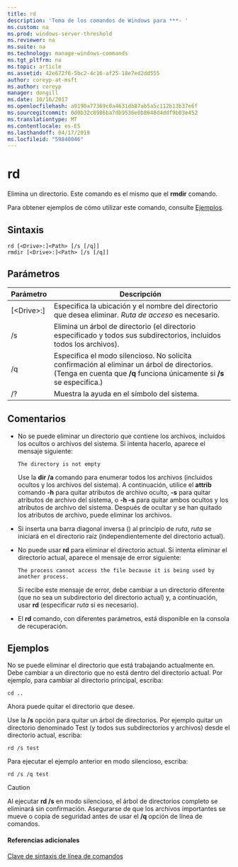 ```yaml
---
title: rd
description: 'Tema de los comandos de Windows para ***- '
ms.custom: na
ms.prod: windows-server-threshold
ms.reviewer: na
ms.suite: na
ms.technology: manage-windows-commands
ms.tgt_pltfrm: na
ms.topic: article
ms.assetid: 42e672f6-5bc2-4c16-af25-18e7ed2dd555
author: coreyp-at-msft
ms.author: coreyp
manager: dongill
ms.date: 10/16/2017
ms.openlocfilehash: a9190a77369c0a4631db87ab5a5c112b13b37e6f
ms.sourcegitcommit: 0d0b32c8986ba7db9536e0b8648d4ddf9b03e452
ms.translationtype: MT
ms.contentlocale: es-ES
ms.lasthandoff: 04/17/2019
ms.locfileid: "59840046"
---
```

# <a name="rd"></a>rd



Elimina un directorio. Este comando es el mismo que el **rmdir** comando.

Para obtener ejemplos de cómo utilizar este comando, consulte [Ejemplos](#BKMK_examples).

## <a name="syntax"></a>Sintaxis

```
rd [<Drive>:]<Path> [/s [/q]]
rmdir [<Drive>:]<Path> [/s [/q]]
```

## <a name="parameters"></a>Parámetros

|Parámetro|Descripción|
|---------|-----------|
|[\<Drive>:]<Path>|Especifica la ubicación y el nombre del directorio que desea eliminar. *Ruta de acceso* es necesario.|
|/s|Elimina un árbol de directorio (el directorio especificado y todos sus subdirectorios, incluidos todos los archivos).|
|/q|Especifica el modo silencioso. No solicita confirmación al eliminar un árbol de directorios. (Tenga en cuenta que **/q** funciona únicamente si **/s** se especifica.)|
|/?|Muestra la ayuda en el símbolo del sistema.|

## <a name="remarks"></a>Comentarios

-   No se puede eliminar un directorio que contiene los archivos, incluidos los ocultos o archivos del sistema. Si intenta hacerlo, aparece el mensaje siguiente:

    `The directory is not empty`

    Use la **dir /a** comando para enumerar todos los archivos (incluidos ocultos y los archivos del sistema). A continuación, utilice el **attrib** comando **-h** para quitar atributos de archivo oculto, **-s** para quitar atributos de archivo del sistema, o **-h -s** para quitar ambos ocultos y los atributos de archivo del sistema. Después de ocultar y se han quitado los atributos de archivo, puede eliminar los archivos.
-   Si inserta una barra diagonal inversa (\) al principio de *ruta*, *ruta* se iniciará en el directorio raíz (independientemente del directorio actual).
-   No puede usar **rd** para eliminar el directorio actual. Si intenta eliminar el directorio actual, aparece el mensaje de error siguiente:

    `The process cannot access the file because it is being used by another process.`

    Si recibe este mensaje de error, debe cambiar a un directorio diferente (que no sea un subdirectorio del directorio actual) y, a continuación, usar **rd** (especificar *ruta* si es necesario).
-   El **rd** comando, con diferentes parámetros, está disponible en la consola de recuperación.

## <a name="BKMK_examples"></a>Ejemplos

No se puede eliminar el directorio que está trabajando actualmente en. Debe cambiar a un directorio que no está dentro del directorio actual. Por ejemplo, para cambiar al directorio principal, escriba:
```
cd ..
```
Ahora puede quitar el directorio que desee.

Use la **/s** opción para quitar un árbol de directorios. Por ejemplo quitar un directorio denominado Test (y todos sus subdirectorios y archivos) desde el directorio actual, escriba:
```
rd /s test
```
Para ejecutar el ejemplo anterior en modo silencioso, escriba:
```
rd /s /q test
```

> [!CAUTION]
> Al ejecutar **rd /s** en modo silencioso, el árbol de directorios completo se eliminará sin confirmación. Asegurarse de que los archivos importantes se mueve o copia de seguridad antes de usar el **/q** opción de línea de comandos.

#### <a name="additional-references"></a>Referencias adicionales

[Clave de sintaxis de línea de comandos](command-line-syntax-key.md)